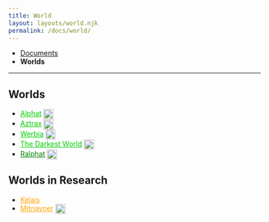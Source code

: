 ```yaml
---
title: World
layout: layouts/world.njk
permalink: /docs/world/
---
```

<nav class="breadcrumb">
    <ul>
        <li><a href="/docs">Documents</a></li>
        <li><b>Worlds</b></li>
    </ul>
</nav>
<hr>

## Worlds
<ul>
    <li>
        <a href="/docs/world/alphat/" style="color:#0c0;">Alphat</a> <img style="vertical-align:middle;" src="/assets/img/stub.svg" width="20px"/>
    </li>
    <li>
        <a href="/docs/world/aztrax/" style="color:#0c0;">Aztrax</a> <img style="vertical-align:middle;" src="/assets/img/not_created.svg" width="20px"/>
    </li>
    <li>
        <a href="/docs/world/werbia/" style="color:#0c0;">Werbia</a> <img style="vertical-align:middle;" src="/assets/img/not_created.svg" width="20px"/>
    </li>
    <li>
        <a href="/docs/world/tdw/" style="color:#0c0;">The Darkest World</a> <img style="vertical-align:middle;" src="/assets/img/not_created.svg" width="20px"/>
    </li>
    <li>
        <a href="/docs/world/ralphat/" style="color:green;">Ralphat</a> <img style="vertical-align:middle;" src="/assets/img/not_created.svg" width="20px"/>
    </li>
</ul>

## Worlds in Research
<ul>
    <li>
        <a href="/docs/world/kelais/" style="color:orange;">Kelais</a>
    </li>
    <li>
        <a href="/docs/world/mitnavner/" style="color:orange;">Mitnavner</a> <img style="vertical-align:middle;" src="/assets/img/stub.svg" width="20px"/>
    </li>
</ul>